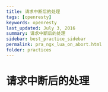 ```yaml
---
title: 请求中断后的处理
tags: [openresty]
keywords: openresty
last_updated: July 3, 2016
summary: 请求中断后的处理
sidebar: best_practice_sidebar
permalink: pra_ngx_lua_on_abort.html
folder: practices
---
```

# 请求中断后的处理
